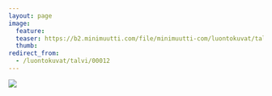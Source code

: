 ```yaml
---
layout: page
image:
  feature:
  teaser: https://b2.minimuutti.com/file/minimuutti-com/luontokuvat/talvi/IMG30070-245px.jpg
  thumb:
redirect_from:
  - /luontokuvat/talvi/00012
---
```


![](https://b2.minimuutti.com/file/minimuutti-com/luontokuvat/talvi/IMG30070-800px.jpg)
